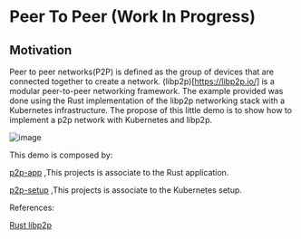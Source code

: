 # Peer To Peer (Work In Progress)

## Motivation

Peer to peer networks(P2P) is defined as the group of devices that are connected together to create a network. (libp2p)[https://libp2p.io/] is a modular peer-to-peer networking framework. The example provided was done using the Rust implementation of the libp2p networking stack with a Kubernetes infrastructure. The propose of this little demo is to show how to implement a p2p network with Kubernetes and libp2p.



![image](https://user-images.githubusercontent.com/76512851/214358618-6d3895ff-2da4-4169-840c-200499844b58.png)


This demo is composed by:

[p2p-app](https://github.com/gcp-development/peer-to-peer/tree/main/p2p-app) ,This projects is associate to the Rust application.

[p2p-setup](https://github.com/gcp-development/peer-to-peer/tree/main/p2p-setup) ,This projects is associate to the Kubernetes setup.

References:

[Rust libp2p](https://github.com/libp2p/rust-libp2p)<br>

